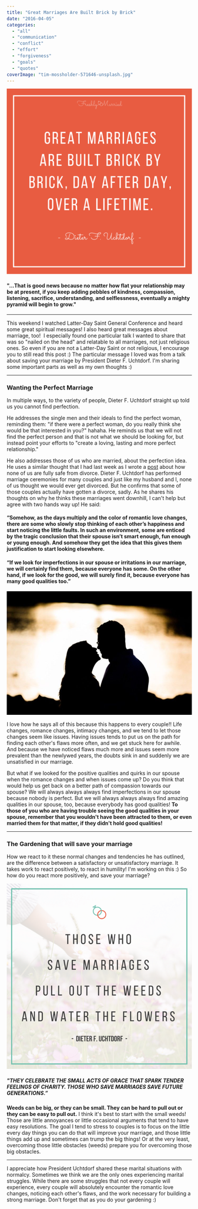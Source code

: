 ```yaml
---
title: "Great Marriages Are Built Brick by Brick"
date: "2016-04-05"
categories: 
  - "all"
  - "communication"
  - "conflict"
  - "effort"
  - "forgiveness"
  - "goals"
  - "quotes"
coverImage: "tim-mossholder-571646-unsplash.jpg"
---
```


![great marriages are built, great marriages, marriage quotes, love quotes, lds quotes, lds quotes on marriage, dieter f. uchtdorf quotes, dieter f. uchtdor, how are great marriages built, building great marriages, marriage advice, newlywed advice, marriage, love, marriage help, struggles in marriage,](/images/great-marriages-are-built-quote-1024x1024.png)

#### "...That is good news because no matter how flat your relationship may be at present, if you keep adding pebbles of **kindness, compassion, listening, sacrifice, understanding, and selflessness**, eventually a mighty pyramid will begin to grow."

* * *

This weekend I watched Latter-Day Saint General Conference and heard some great spiritual messages! I also heard great messages about marriage, too!  I especially found one particular talk I wanted to share that was so "nailed on the head" and relatable to all marriages, not just religious ones. So even if you are not a Latter-Day Saint or not religious, I encourage you to still read this post :) The particular message I loved was from a talk about saving your marriage by President Dieter F. Uchtdorf. I'm sharing some important parts as well as my own thoughts :)

* * *

### Wanting the Perfect Marriage

In multiple ways, to the variety of people, Dieter F. Uchtdorf straight up told us you cannot find perfection.

He addresses the single men and their ideals to find the perfect woman, reminding them: "if there were a perfect woman, do you really think she would be that interested in you?" hahaha. He reminds us that we will not find the perfect person and that is not what we should be looking for, but instead point your efforts to "create a loving, lasting and more perfect relationship."

He also addresses those of us who are married, about the perfection idea. He uses a similar thought that I had last week as I wrote a [post](http://freshlymarried.com/bulletproof/) about how none of us are fully safe from divorce. Dieter F. Uchtdorf has performed marriage ceremonies for many couples and just like my husband and I, none of us thought we would ever get divorced. But he confirms that some of those couples actually have gotten a divorce, sadly. As he shares his thoughts on why he thinks these marriages went downhill, I can't help but agree with two hands way up! He said:

#### “Somehow, as the days multiply and the color of romantic love changes, there are some who slowly stop thinking of each other’s happiness and start noticing the little faults. In such an environment, some are enticed by the tragic conclusion that their spouse isn’t smart enough, fun enough or young enough. And somehow they get the idea that this gives them justification to start looking elsewhere.

#### “If we look for imperfections in our spouse or irritations in our marriage, we will certainly find them, because everyone has some. On the other hand, if we look for the good, we will surely find it, because everyone has many good qualities too.”

![great marriages are built, great marriages, marriage quotes, love quotes, lds quotes, lds quotes on marriage, dieter f. uchtdorf quotes, dieter f. uchtdor, how are great marriages built, building great marriages, marriage advice, newlywed advice, marriage, love, marriage help, struggles in marriage,](/images/IMG_0061.jpg)

I love how he says all of this because this happens to every couple!! Life changes, romance changes, intimacy changes, and we tend to let those changes seem like issues. Having issues tends to put us on the path for finding each other's flaws more often, and we get stuck here for awhile. And because we have noticed flaws much more and issues seem more prevalent than the newlywed years, the doubts sink in and suddenly we are unsatisfied in our marriage.

But what if we looked for the positive qualities and quirks in our spouse when the romance changes and when issues come up? Do you think that would help us get back on a better path of compassion towards our spouse? We will always always always find imperfections in our spouse because nobody is perfect. But we will always always always find amazing qualities in our spouse, too, because everybody has good qualities! **To those of you who are having trouble seeing the good qualities in your spouse, remember that you wouldn't have been attracted to them, or even married them for that matter, if they didn't hold good qualities!**

* * *

### The Gardening that will save your marriage

How we react to it these normal changes and tendencies he has outlined, are the difference between a satisfactory or unsatisfactory marriage. It takes work to react positively, to react in humility! I'm working on this :) So how do you react more positively, and save your marriage?

![great marriages are built, great marriages, marriage quotes, love quotes, lds quotes, lds quotes on marriage, dieter f. uchtdorf quotes, dieter f. uchtdor, how are great marriages built, building great marriages, marriage advice, newlywed advice, marriage, love, marriage help, struggles in marriage,](/images/those-who-save-marriages-quote.png)

##### "THEY CELEBRATE THE SMALL ACTS OF GRACE THAT SPARK TENDER FEELINGS OF CHARITY. THOSE WHO SAVE MARRIAGES SAVE FUTURE GENERATIONS.”

**Weeds can be big, or they can be small. They can be hard to pull out or they can be easy to pull out.** I think it's best to start with the small weeds! Those are little annoyances or little occasional arguments that tend to have easy resolutions. The goal I tend to stress to couples is to focus on the little every day things you can do that will improve your marriage, and those little things add up and sometimes can trump the big things! Or at the very least, overcoming those little obstacles (weeds) prepare you for overcoming those big obstacles.

* * *

I appreciate how President Uchtdorf shared these marital situations with normalcy. Sometimes we think we are the only ones experiencing marital struggles. While there are some struggles that not every couple will experience, every couple will absolutely encounter the romantic love changes, noticing each other's flaws, and the work necessary for building a strong marriage. Don't forget that as you do your gardening :)
